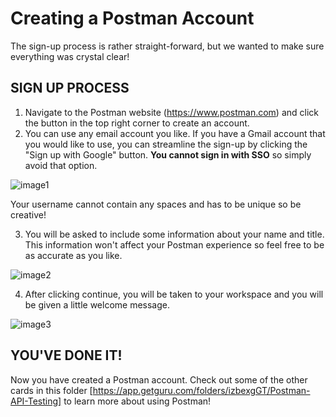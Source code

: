 # Creating a Postman Account
The sign-up process is rather straight-forward, but we wanted to make sure everything was crystal clear!

## SIGN UP PROCESS
1. Navigate to the Postman website (https://www.postman.com) and click the button in the top right corner to create an account.
2. You can use any email account you like. If you have a Gmail account that you would like to use, you can streamline the sign-up by clicking the "Sign up with Google" button. **You cannot sign in with SSO** so simply avoid that option.

![image1](https://github.com/rogers-obrien-rad/api-alchemy/assets/33231914/89abd907-bf21-47a7-8ec6-6d7e639cb369)

Your username cannot contain any spaces and has to be unique so be creative!

 3. You will be asked to include some information about your name and title. This information won't affect your Postman experience so feel free to be as accurate as you like.

![image2](https://github.com/rogers-obrien-rad/api-alchemy/assets/33231914/0464f0fb-3d4d-439e-895b-1a5d51d4bd1d)

 4. After clicking continue, you will be taken to your workspace and you will be given a little welcome message.
    
![image3](https://github.com/rogers-obrien-rad/api-alchemy/assets/33231914/3417e653-59a0-4a11-abd4-e3f170ee14a7)

## YOU'VE DONE IT!
Now you have created a Postman account. Check out some of the other cards in this folder [https://app.getguru.com/folders/izbexgGT/Postman-API-Testing] to learn more about using Postman!
